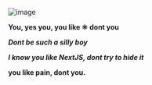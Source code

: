 ![image](https://seeklogo.com/images/B/boykisser-logo-2C0766BE33-seeklogo.com.png)



**You, yes you, you like ⚛️ dont you**


***Dont be such a silly boy***


***I know you like NextJS, dont try to hide it***

****you like __pain__, dont you.****
